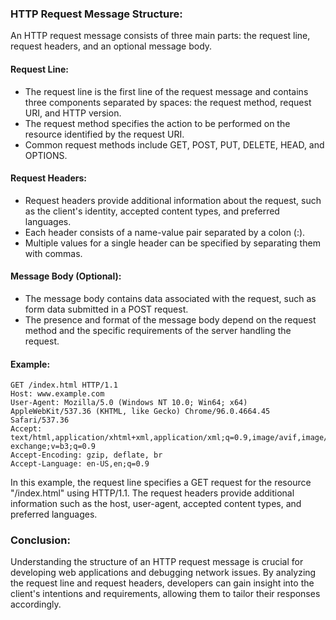 ### HTTP Request Message Structure:

An HTTP request message consists of three main parts: the request line, request headers, and an optional message body.

#### Request Line:
- The request line is the first line of the request message and contains three components separated by spaces: the request method, request URI, and HTTP version.
- The request method specifies the action to be performed on the resource identified by the request URI.
- Common request methods include GET, POST, PUT, DELETE, HEAD, and OPTIONS.

#### Request Headers:
- Request headers provide additional information about the request, such as the client's identity, accepted content types, and preferred languages.
- Each header consists of a name-value pair separated by a colon (:).
- Multiple values for a single header can be specified by separating them with commas.

#### Message Body (Optional):
- The message body contains data associated with the request, such as form data submitted in a POST request.
- The presence and format of the message body depend on the request method and the specific requirements of the server handling the request.

#### Example:

```
GET /index.html HTTP/1.1
Host: www.example.com
User-Agent: Mozilla/5.0 (Windows NT 10.0; Win64; x64) AppleWebKit/537.36 (KHTML, like Gecko) Chrome/96.0.4664.45 Safari/537.36
Accept: text/html,application/xhtml+xml,application/xml;q=0.9,image/avif,image/webp,image/apng,*/*;q=0.8,application/signed-exchange;v=b3;q=0.9
Accept-Encoding: gzip, deflate, br
Accept-Language: en-US,en;q=0.9

```

In this example, the request line specifies a GET request for the resource "/index.html" using HTTP/1.1. The request headers provide additional information such as the host, user-agent, accepted content types, and preferred languages.

### Conclusion:

Understanding the structure of an HTTP request message is crucial for developing web applications and debugging network issues. By analyzing the request line and request headers, developers can gain insight into the client's intentions and requirements, allowing them to tailor their responses accordingly.